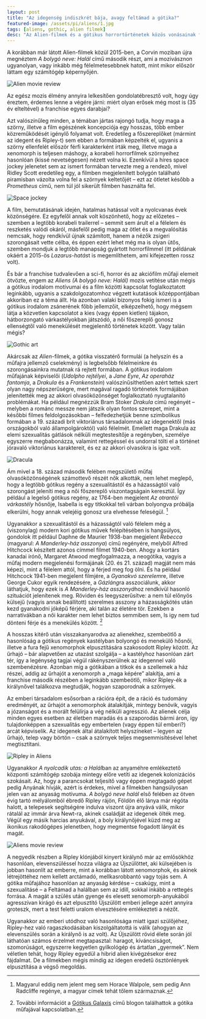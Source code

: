 ```yaml
---
layout: post
title: "Az idegenség indiszkrét bája, avagy feltámad a gótika?"
featured-image: /assets/pi/aliens/1.jpg
tags: [aliens, gothic, alien filmek]
desc: "Az Alien-filmek és a gótikus horrortörténetek közös vonásainak felgöngyölítése. Irodalmi elemzés és kritika."
---
```


A korábban már látott Alien-filmek közül 2015-ben, a Corvin moziban újra
megnéztem *A bolygó neve: Halál* című második részt, ami a mozivásznon
ugyanolyan, vagy inkább még félelmetesebbnek hatott, mint mikor először láttam
egy számítógép képernyőjén.

![Alien movie review](/assets/pi/aliens/1.jpg)

Az egész mozis élmény annyira lelkesítően gondolatébresztő volt, hogy úgy
éreztem, érdemes lenne a végére járni: miért olyan erősek még most is (35 év
elteltével) a franchise egyes darabjai?

Azt valószínűleg minden, a témában jártas rajongó tudja, hogy maga a szörny,
illetve a film egészének koncepciója egy hosszas, több ember közreműködését
igénylő folyamat volt. Eredetileg a főszereplőket (mármint az idegent és
Ripley-t) sem ebben a formában képzelték el, ugyanis a szörny ellenfelét először
férfi karakterként írták meg, illetve maga a xenomorph is teljesen máshogy, a
korabeli horrorfilmek szörnyeihez hasonlóan (kissé nevetségesen) nézett volna
ki. Ezenkívül a híres space jockey jelenetet sem az ismert formában tervezte meg
a rendező, mivel Ridley Scott eredetileg egy, a filmben megjelenített bolygón
található piramisban vázolta volna fel a szörnyek keltetőjét – ezt az ötletet
később a *Prometheus* című, nem túl jól sikerült filmben használta fel.

![Space jockey](/assets/pi/aliens/2.jpg)

A film, bemutatásának idején, hatalmas hatással volt a nyolcvanas évek
közönségére. Ez egyfelől annak volt köszönhető, hogy az előzetes – szemben a
legtöbb korabeli trailerrel – semmit sem árult el a félelem és reszketés valódi
okáról, másfelől pedig maga az ötlet és a megvalósítás nemcsak, hogy rendkívül
újnak számított, hanem a nézők zsigeri szorongásait vette célba, és éppen ezért
lehet még ma is olyan ütős, szemben mondjuk a legtöbb manapság gyártott
horrorfilmmel (itt példának okáért a 2015-ös *Lazarus-hatás*t is megemlíthetem,
ami kifejezetten rossz volt).

És bár a franchise tudvalevően a sci-fi, horror és az akciófilm műfaji elemeit
ötvözte, engem az *Aliens* *(A bolygó neve: Halál)* mozis vetítése után mégis a
gótikus irodalom motívumai és a film közötti kapcsolat foglalkoztatott
leginkább, ugyanis a szakdolgozatomhoz végzett kutatások középpontjában
akkoriban ez a téma állt. Ha azonban valaki bizonyos fokig ismeri is a gótikus
irodalom zsánerének főbb jellemzőit, elképzelhető, hogy mégsem látja a közvetlen
kapcsolatot a kies (vagy éppen kietlen) tájakon, hátborzongató várkastélyokban
játszódó, a női főszereplő gonosz ellenségtől való menekülését megjelenítő
történetek között. Vagy talán mégis?

![Gothic art](/assets/pi/aliens/3.jpg)

Akárcsak az *Alien*-filmek, a gótika visszatérő formulái (a helyszín és a
műfajra jellemző cselekmény) is legbelsőbb félelmeinkre és szorongásainkra
mutatnak rá rejtett formában. A gótikus irodalom műfajának képviselői (*Udolpho
rejtélyei*, a *Jane Eyre*, *Az operaház fantomja*, a *Drakula* és a
*Frankenstein*) valószínűsíthetően azért tettek szert olyan nagy népszerűségre,
mert magával ragadó történetek formájában jelenítették meg az akkori
olvasóközönséget foglalkoztató nyugtalanító problémákat. Ha például megnézzük
Bram Stoker *Drakula* című regényét – melyben a románc messze nem játszik olyan
fontos szerepet, mint a későbbi filmes feldolgozásokban – felfedezhetjük benne
szimbolikus formában a 19.  századi brit viktoriánus társadalomnak az
idegenektől (más országokból való állampolgároktól) való félelmét. Emellett maga
Drakula az elemi szexualitás gátlások nélküli megtestesítője a regényben,
személye egyszerre megbabonázza, valamint rettegéssel és undorral tölti el a
történet jóravaló viktoriánus karaktereit, és ez az akkori olvasókra is igaz
volt.

![Dracula](/assets/pi/aliens/4.jpg)

Ám mivel a 18. század második felében megszülető műfaj olvasóközönségének
számottevő részét nők alkották, nem lehet meglepő, hogy a legtöbb gótikus regény
a szexualitástól és a házasságtól való szorongást jeleníti meg a női főszereplő
viszontagságain keresztül. Így például a legelső gótikus regény, az 1764-ben
megjelent *Az otrantói várkastély* hősnője, Isabella is egy titkokkal teli
várban bolyongva próbálja elkerülni, hogy annak velejéig gonosz ura elvehesse
feleségül. [^1]

Ugyanakkor a szexualitástól és a házasságtól való félelem még a (viszonylag)
modern kori gótikus művek felépítésében is hangsúlyos, gondolok itt például
Daphne de Maurier 1938-ban megjelent *Rebecca* (magyarul: *A Manderley-ház
asszonya*) című regényére, melyből Alfred Hitchcock készített azonos címmel
filmet 1940-ben. Ahogy a kortárs kanadai írónő, Margaret Atwood megfogalmazza, a
neogótika, vagyis a műfaj modern megjelenési formájának (20. és 21. század)
magját nem más képezi, mint a félelem attól, hogy a férjed meg fog ölni. És ha
például Hitchcock 1941-ben megjelent filmjére, a *Gyanakvó szerelem*re, illetve
George Cukor egyik rendezésére, a *Gázláng*ra asszociálunk, akkor láthatjuk,
hogy ezek is *A Manderley-ház asszonyá*hoz rendkívül hasonló szituációt
jelenítenek meg. Röviden és leegyszerűsítve: a nem túl előnyös külsejű (vagyis
annak beállított) szerelmes asszony a házasságkötés után kezd gyanakodni jóképű
férjére, aki talán az életére tör. Ezekben a narratívákban a női karakter nem
lehet biztos semmiben sem, ls igy nem tud dönteni férje és a menekülés között.
[^2]

A hosszas kitérő után visszakanyarodva az alienekhez, szembeötlő a hasonlóság a
gótikus regények kastélyban bolyongó és menekülő hősnői, illetve a fura fejű
xenomorphok elpusztítására szakosodott Ripley között. Az űrhajó – bár alapvetően
az utazást szolgálja – a kastélyhoz hasonlóan zárt tér, így a legénység tagjai
végül rákényszerülnek az idegennel való szembenézésre. Azonban míg a gótikában a
titkok és a szellemek a ház részei, addig az űrhajót a xenomorph a „maga képére”
alakítja, ami a franchise második részében a leginkább szembeötlő, mikor
Ripley-ék a királynővel találkozva megtudják, hogyan szaporodnak a szörnyek.

Az emberi társadalom esősorban a rációra épít, de a ráció és tudomány
eredményét, az űrhajót a xenomorphok átalakítják, mintegy benövik, vagyis a
józanságot és a morált felülírja a vég nélküli agresszió. Az alienek célja
minden egyes esetben az életben maradás és a szaporodás bármi áron, így
tulajdonképpen a szexualitás egy embertelen (vagy éppen túl emberi?) arcát
képviselik. Az idegenek által átalakított helyszíneket – legyen az űrhajó, telep
vagy börtön – csak a szörnyek teljes megsemmisítésével lehet megtisztítani.

![Ripley in Aliens](/assets/pi/aliens/5.jpg)

Ugyanakkor *A nyolcadik utas: a Halál*ban az anyaméhre emlékeztető központi
számítógép szobája mintegy előre vetíti az idegenek kolonizációs szokásait. Az,
hogy a parancsokat teljesítő vagy éppen megtagadó gépet pedig Anyának hívják,
azért is érdekes, mivel a filmekben hangsúlyosan jelen van az anyaság motívuma.
*A bolygó neve halál* első felében az ötven évig tartó mélyálomból ébredő Ripley
rájön, Földön élő lánya már régóta halott, a telepesek segítségére indulva
viszont újra anyává válik, mikor rátalál az immár árva Newt-ra, akinek családját
az idegenek ölték meg. Végül egy másik harcias anyukával, a boly királynőjével
küzd meg az ikonikus rakodógépes jelenetben, hogy megmentse fogadott lányát és
magát.

![Aliens movie review](/assets/pi/aliens/6.gif)

A negyedik részben a Ripley klónjából kinyert királynő már az emlősökhöz
hasonlóan, elevenszüléssel hozza világra az Újszülöttet, aki külsejében is
jobban hasonlít az emberre, mint a korábban látott xenomorphok, és akinek
létrejöttéhez nem kellett arctámadó, mellkasrobbantó vagy tojás sem. A gótika
műfajához hasonlóan az anyaság kérdése – csakúgy, mint a szexualitásé – a
Feltámad a halálban sem az idill, sokkal inkább a rettegés forrása. A magát a
szülés után gyenge és elesett xenomorph-anyukából agresszívan kirágó és azt
elpusztító Újszülött emberi jellege azért annyira groteszk, mert a test feletti
uralom elvesztésére emlékezteti a nézőt.

Ugyanakkor az emberi utódhoz való hasonlósága miatt igazi szülőjéhez, Ripley-hez
való ragaszkodásában kiszolgáltatottá is válik (ahogyan az elevenszülés során a
királynő is az volt). Az Újszülött rövid élete során jól láthatóan számos
érzelmet megtapasztal: haragot, kíváncsiságot, szomorúságot, egyszerre kegyetlen
gyilkológép és ártatlan „gyermek”. Nem véletlen tehát, hogy Ripley egyedül a
hibrid alien kivégzésekor érez fájdalmat. De a filmekben mégis mindig az idegen
eredetű ösztönlények elpusztítása a végső megoldás.

[^1]:
	Magyarul eddig nem jelent meg sem Horace Walpole, sem pedig Ann Radcliffe
	regénye, a magyar címek tehát tőlem származnak.

[^2]:
	További információt a [Gótikus Galaxis](http://gotikusgalaxis.blogspot.hu/)
	című blogon találhattok a gótika műfajával kapcsolatban.
